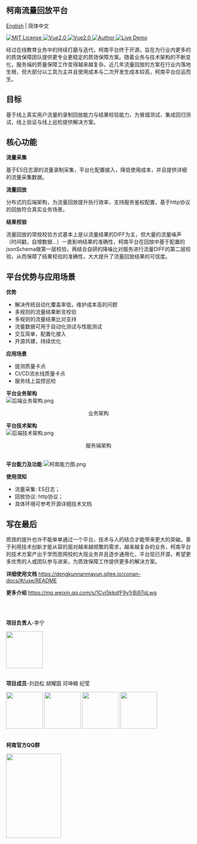 ## 柯南流量回放平台
[English](README.md) | 简体中文
<p align="left">
    <a href="https://github.com/1042970366/">
        <img src="https://img.shields.io/badge/license-MIT-green" alt="MIT License" />
    </a>
    <a href="https://java.org/">
        <img src="https://img.shields.io/badge/java-1.8.1-green" alt="Vue2.0">
    </a>
    <a href="https://vuejs.org/">
        <img src="https://img.shields.io/badge/vue.js-2.0-green" alt="Vue2.0">
    </a>
    <a href="https://github.com/1042970366/">
        <img src="https://img.shields.io/badge/author-TALconan-blueviolet" alt="Author">
    </a>
    <a href="https://github.com/1042970366/">
        <img src="https://img.shields.io/badge/🚀-open--in--browser-blueviolet" alt="Live Demo">
    </a>
</p>

经过在线教育业务中的持续打磨与迭代，柯南平台终于开源，旨在为行业内更多的的质效保障团队提供更专业更稳定的质效保障方案。随着业务与技术架构的不断变化，服务端的质量保障工作变得越来越复杂。近几年流量回放的方案在行业内落地生根，但大部分以工具为主并且使用成本与二次开发生成本较高，柯南平台应运而生。



## 目标
基于线上真实用户流量的录制回放能力与结果校验能力，为冒烟测试，集成回归测试，线上验证与线上巡检提供解决方案。


## 核心功能
**流量采集**

基于ES日志源的流量录制采集，平台化配置接入，降低使用成本，并且提供详细的流量采集数据。


**流量回放**

分布式的后端架构，为流量回放提升执行效率，支持服务鉴权配置，基于http协议的回放符合真实业务场景。

**结果校验**

流量回放的常规校验方式基本上是以流量结果的DIFF为主，但大量的流量噪声（时间戳，自增数据...）一直影响结果的准确性，柯南平台在回放中基于配置的jsonSchema做第一层校验，再结合自研的降噪比对服务进行流量DIFF的第二层校验，从而保障了结果校验的准确性，大大提升了流量回放结果的可信度。


## 平台优势与应用场景
**优势**   
  - 解决传统自动化覆盖率低，维护成本高的问题
  - 多规则的流量结果断言校验
  - 多规则的流量结果比对支持
  - 流量数据可用于自动化测试与性能测试
  - 交互简单，配置化接入
  - 开源共建，持续优化

**应用场景**   
  - 提测质量卡点
  - CI/CD流水线质量卡点
  - 服务线上监控巡检


**平台业务架构**    
![后端业务架构.png](http://ttc-tal.oss-cn-beijing.aliyuncs.com/1605259627/%E5%90%8E%E7%AB%AF%E4%B8%9A%E5%8A%A1%E6%9E%B6%E6%9E%84.png)
<center>
业务架构
</center>

**平台技术架构**  
![后端技术架构.png](http://ttc-tal.oss-cn-beijing.aliyuncs.com/1605255935/%E5%90%8E%E7%AB%AF%E6%8A%80%E6%9C%AF%E6%9E%B6%E6%9E%84.png)
<center>
服务端架构
</center>

<br>

**平台能力及功能** 
![柯南能力图.png](http://ttc-tal.oss-cn-beijing.aliyuncs.com/1605261800/%E6%9F%AF%E5%8D%97%E8%83%BD%E5%8A%9B%E5%9B%BE.png)

**使用须知**
- 流量采集: ES日志；
- 回放协议: http协议；
- 具体环境可参考开源详细技术文档

## 写在最后
质效的提升也许不能单单通过一个平台，技术与人的结合才能带来更大的突破。善于利用技术创新才能从容的面对越来越频繁的需求，越来越复杂的业务，柯南平台的技术方案产出于学而思网校的大班业务并且逐步通用化，平台现已开源，希望更多优秀的人或团队参与进来，为质效保障工作提供更多的解决方案。

**详细使用文档**
https://dengkunnanmayun.gitee.io/conan-docs/#/use/README

**更多介绍**
https://mp.weixin.qq.com/s/1Cvi5kkqfF9y1rBi97qLwg

</br>
</br>

**项目负责人**-李宁

<img src="http://ttc-tal.oss-cn-beijing.aliyuncs.com/1606904630/image.png" width="100" height="100" align="middle" />
</br>
</br>

**项目成员**-刘劲松 胡耀国 邓坤楠 纪莹

<img src="http://ttc-tal.oss-cn-beijing.aliyuncs.com/1605698754/image.png" width="100" height="100"  />
<img src="http://ttc-tal.oss-cn-beijing.aliyuncs.com/1605702320/image.png" width="100" height="100"  /> 
<img src="http://ttc-tal.oss-cn-beijing.aliyuncs.com/1605702371/image.png" width="100" height="100"  />
<img src="http://ttc-tal.oss-cn-beijing.aliyuncs.com/1605698855/image.png" width="100" height="100"  /> 
</br>
</br>

**柯南官方QQ群**

<img src="http://ttc-tal.oss-cn-beijing.aliyuncs.com/1614485571/image.png" width="150" height="230" align="middle" />

<br>
